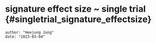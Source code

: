 # signature effect size ~ single trial {#singletrial_signature_effectsize}

```
author: "Heejung Jung"
date: "2023-03-04"
```




















